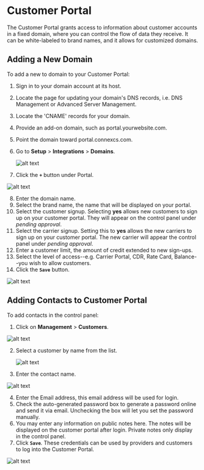 # Customer Portal

The Customer Portal grants access to information about customer accounts in a fixed domain, where you can control the flow of data they receive. It can be white-labeled to brand names, and it allows for customized domains.

## Adding a New Domain

To add a new to domain to your Customer Portal:

1. Sign in to your domain account at its host.
2. Locate the page for updating your domain's DNS records, i.e. DNS Management or Advanced Server Management.
3. Locate the 'CNAME' records for your domain.
4. Provide an add-on domain, such as portal.yourwebsite.com.
5. Point the domain toward portal.connexcs.com.

6. Go to **Setup** > **Integrations** > **Domains**.

   ![alt text][domain]

7. Click the **`+`** button under Portal.

 ![alt text][domain1]

8. Enter the domain name.
9. Select the brand name, the name that will be displayed on your portal.
10. Select the customer signup. Selecting **yes** allows new customers to sign up on your customer portal. They will appear on the control panel under _pending approval_.
11. Select the carrier signup. Setting this to **yes** allows the new carriers to sign up on your customer portal. The new carrier will appear the control panel under _pending approval_.
12. Enter a customer limit, the amount of credit extended to new sign-ups.
13. Select the level of access--e.g. Carrier Portal, CDR, Rate Card, Balance--you wish to allow customers.
14. Click the **`Save`** button.

   ![alt text][add-new-domain]

## Adding Contacts to Customer Portal
To add contacts in the control panel:

1. Click on **Management** > **Customers**.

  ![alt text][customer]

2. Select a customer by name from the list.

   ![alt text][contacts]

3. Enter the contact name.

  ![alt text][contacts1]
  
4. Enter the Email address, this email address will be used for login.
5. Check the auto-generated password box to generate a password online and send it via email. Unchecking the box will let you set the password manually.
6. You may enter any information on public notes here. The notes will be displayed on the customer portal after login. Private notes only display in the control panel.
7. Click **`Save`**. These credentials can be used by providers and customers to log into the Customer Portal.

![alt text][contacts-2]

[domain]: /customer-portal/img/168.png "Domain"
[domain1]: /customer-portal/img/169.png "Domain1"
[add-new-domain]: /customer-portal/img/170.png "Add-New-Domain"
[customer]: /customer-portal/img/171.png "customer"
[contacts]: /customer-portal/img/172.png "contacts"
[contacts1]: /customer-portal/img/173.png "contacts1"
[contacts-2]: /customer-portal/img/174.png "contacts-2"
